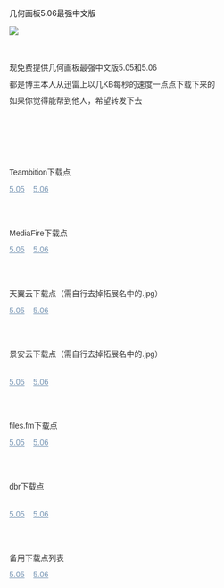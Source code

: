 几何画板5.06最强中文版

<body>

<p style="line-height: 19.6px; margin: 0px 0px 10px; color: rgb(51, 51, 51); font-family: 'Hiragino Sans GB', 'Microsoft YaHei', 微软雅黑, tahoma, arial, simsun, 宋体; font-size: 14px; font-style: normal; font-variant: normal; font-weight: normal; letter-spacing: normal; orphans: auto; text-align: left; text-indent: 0px; text-transform: none; white-space: normal; widows: 1; word-spacing: 0px; -webkit-text-stroke-width: 0px;">
<img src="http://download.cloud.189.cn/v5/downloadFile.action?downloadRequest=1_80AB921E43197B42BF4C0FEF83DBCD368FB2A2535B33ED92D1ECE6D35FE0F65885E38B145F0BECC354F4CA0A44AD2664D7DE3ADEBC738EF7F1AF87D03D257542147BBB0826D50AED9333AA182CD7A7058B9EA3C8" style="line-height: 1.4; max-width: 100%;"><br style="line-height: 1.4;">
<br style="line-height: 1.4;">
　</p>
<p style="line-height: 19.6px; margin: 10px 0px; color: rgb(51, 51, 51); font-family: 'Hiragino Sans GB', 'Microsoft YaHei', 微软雅黑, tahoma, arial, simsun, 宋体; font-size: 14px; font-style: normal; font-variant: normal; font-weight: normal; letter-spacing: normal; orphans: auto; text-align: left; text-indent: 0px; text-transform: none; white-space: normal; widows: 1; word-spacing: 0px; -webkit-text-stroke-width: 0px;">
现免费提供几何画板最强中文版5.05和5.06</p>
<p style="line-height: 19.6px; margin: 10px 0px; color: rgb(51, 51, 51); font-family: 'Hiragino Sans GB', 'Microsoft YaHei', 微软雅黑, tahoma, arial, simsun, 宋体; font-size: 14px; font-style: normal; font-variant: normal; font-weight: normal; letter-spacing: normal; orphans: auto; text-align: left; text-indent: 0px; text-transform: none; white-space: normal; widows: 1; word-spacing: 0px; -webkit-text-stroke-width: 0px;">
都是博主本人从迅雷上以几KB每秒的速度一点点下载下来的</p>
<p style="line-height: 19.6px; margin: 10px 0px; color: rgb(51, 51, 51); font-family: 'Hiragino Sans GB', 'Microsoft YaHei', 微软雅黑, tahoma, arial, simsun, 宋体; font-size: 14px; font-style: normal; font-variant: normal; font-weight: normal; letter-spacing: normal; orphans: auto; text-align: left; text-indent: 0px; text-transform: none; white-space: normal; widows: 1; word-spacing: 0px; -webkit-text-stroke-width: 0px;">
如果你觉得能帮到他人，希望转发下去</p>
<p style="line-height: 19.6px; margin: 10px 0px; color: rgb(51, 51, 51); font-family: 'Hiragino Sans GB', 'Microsoft YaHei', 微软雅黑, tahoma, arial, simsun, 宋体; font-size: 14px; font-style: normal; font-variant: normal; font-weight: normal; letter-spacing: normal; orphans: auto; text-align: left; text-indent: 0px; text-transform: none; white-space: normal; widows: 1; word-spacing: 0px; -webkit-text-stroke-width: 0px;">
<br style="line-height: 1.4;">
　</p>
<p style="line-height: 19.6px; margin: 10px 0px; color: rgb(51, 51, 51); font-family: 'Hiragino Sans GB', 'Microsoft YaHei', 微软雅黑, tahoma, arial, simsun, 宋体; font-size: 14px; font-style: normal; font-variant: normal; font-weight: normal; letter-spacing: normal; orphans: auto; text-align: left; text-indent: 0px; text-transform: none; white-space: normal; widows: 1; word-spacing: 0px; -webkit-text-stroke-width: 0px;">
<br style="line-height: 1.4;">
　</p>
<p style="line-height: 19.6px; margin: 10px 0px; color: rgb(51, 51, 51); font-family: 'Hiragino Sans GB', 'Microsoft YaHei', 微软雅黑, tahoma, arial, simsun, 宋体; font-size: 14px; font-style: normal; font-variant: normal; font-weight: normal; letter-spacing: normal; orphans: auto; text-align: left; text-indent: 0px; text-transform: none; white-space: normal; widows: 1; word-spacing: 0px; -webkit-text-stroke-width: 0px;">
Teambition下载点</p>
<p style="line-height: 19.6px; margin: 10px 0px; color: rgb(51, 51, 51); font-family: 'Hiragino Sans GB', 'Microsoft YaHei', 微软雅黑, tahoma, arial, simsun, 宋体; font-size: 14px; font-style: normal; font-variant: normal; font-weight: normal; letter-spacing: normal; orphans: auto; text-align: left; text-indent: 0px; text-transform: none; white-space: normal; widows: 1; word-spacing: 0px; -webkit-text-stroke-width: 0px;">
<a target="_blank" style="line-height: 1.4; color: rgb(117, 148, 179);" href="https://www.teambition.com/project/58d278f86e23f2d91eb5f496/works/58d278f86e23f2d91eb5f497">
5.05</a>&nbsp;&nbsp;&nbsp;&nbsp;<a target="_blank" style="line-height: 1.4; color: rgb(117, 148, 179);" href="https://www.teambition.com/project/58d278f86e23f2d91eb5f496/works/58d278f86e23f2d91eb5f497">5.06</a></p>
<p style="line-height: 19.6px; margin: 10px 0px; color: rgb(51, 51, 51); font-family: 'Hiragino Sans GB', 'Microsoft YaHei', 微软雅黑, tahoma, arial, simsun, 宋体; font-size: 14px; font-style: normal; font-variant: normal; font-weight: normal; letter-spacing: normal; orphans: auto; text-align: left; text-indent: 0px; text-transform: none; white-space: normal; widows: 1; word-spacing: 0px; -webkit-text-stroke-width: 0px;">
<br style="line-height: 1.4;">
　</p>
<p style="line-height: 19.6px; margin: 10px 0px; color: rgb(51, 51, 51); font-family: 'Hiragino Sans GB', 'Microsoft YaHei', 微软雅黑, tahoma, arial, simsun, 宋体; font-size: 14px; font-style: normal; font-variant: normal; font-weight: normal; letter-spacing: normal; orphans: auto; text-align: left; text-indent: 0px; text-transform: none; white-space: normal; widows: 1; word-spacing: 0px; -webkit-text-stroke-width: 0px;">
MediaFire下载点</p>
<p style="line-height: 19.6px; margin: 10px 0px; color: rgb(51, 51, 51); font-family: 'Hiragino Sans GB', 'Microsoft YaHei', 微软雅黑, tahoma, arial, simsun, 宋体; font-size: 14px; font-style: normal; font-variant: normal; font-weight: normal; letter-spacing: normal; orphans: auto; text-align: left; text-indent: 0px; text-transform: none; white-space: normal; widows: 1; word-spacing: 0px; -webkit-text-stroke-width: 0px;">
<a target="_blank" style="line-height: 1.4; color: rgb(117, 148, 179);" href="http://www.mediafire.com/file/le1lcat59dw6x2z/几何画板5.05最强中文版.exe">
5.05</a>&nbsp;&nbsp;&nbsp;&nbsp;<a target="_blank" style="line-height: 1.4; color: rgb(117, 148, 179);" href="http://www.mediafire.com/file/rlfijg46yh2ayk6/几何画板5.06最强中文版.exe">5.06</a></p>
<p style="line-height: 19.6px; margin: 10px 0px; color: rgb(51, 51, 51); font-family: 'Hiragino Sans GB', 'Microsoft YaHei', 微软雅黑, tahoma, arial, simsun, 宋体; font-size: 14px; font-style: normal; font-variant: normal; font-weight: normal; letter-spacing: normal; orphans: auto; text-align: left; text-indent: 0px; text-transform: none; white-space: normal; widows: 1; word-spacing: 0px; -webkit-text-stroke-width: 0px;">
<br style="line-height: 1.4;">
　</p>
<p style="line-height: 19.6px; margin: 10px 0px; color: rgb(51, 51, 51); font-family: 'Hiragino Sans GB', 'Microsoft YaHei', 微软雅黑, tahoma, arial, simsun, 宋体; font-size: 14px; font-style: normal; font-variant: normal; font-weight: normal; letter-spacing: normal; orphans: auto; text-align: left; text-indent: 0px; text-transform: none; white-space: normal; widows: 1; word-spacing: 0px; -webkit-text-stroke-width: 0px;">
天翼云下载点（需自行去掉拓展名中的.jpg）</p>
<p style="line-height: 19.6px; margin: 10px 0px; color: rgb(51, 51, 51); font-family: 'Hiragino Sans GB', 'Microsoft YaHei', 微软雅黑, tahoma, arial, simsun, 宋体; font-size: 14px; font-style: normal; font-variant: normal; font-weight: normal; letter-spacing: normal; orphans: auto; text-align: left; text-indent: 0px; text-transform: none; white-space: normal; widows: 1; word-spacing: 0px; -webkit-text-stroke-width: 0px;">
<a target="_blank" style="line-height: 1.4; color: rgb(117, 148, 179);" href="http://api.zhidrive.com/u/588571a5bdcb9/几何画板5.05最强中文版.exe.jpg">
5.05</a>&nbsp;&nbsp;&nbsp;&nbsp;<a target="_blank" style="line-height: 1.4; color: rgb(117, 148, 179);" href="http://api.zhidrive.com/u/588571a5bdcb9/几何画板5.06最强中文版.exe.jpg">5.06</a></p>
<p style="line-height: 19.6px; margin: 10px 0px; color: rgb(51, 51, 51); font-family: 'Hiragino Sans GB', 'Microsoft YaHei', 微软雅黑, tahoma, arial, simsun, 宋体; font-size: 14px; font-style: normal; font-variant: normal; font-weight: normal; letter-spacing: normal; orphans: auto; text-align: left; text-indent: 0px; text-transform: none; white-space: normal; widows: 1; word-spacing: 0px; -webkit-text-stroke-width: 0px;">
<br style="line-height: 1.4;">
　</p>
<p style="line-height: 19.6px; margin: 10px 0px; color: rgb(51, 51, 51); font-family: 'Hiragino Sans GB', 'Microsoft YaHei', 微软雅黑, tahoma, arial, simsun, 宋体; font-size: 14px; font-style: normal; font-variant: normal; font-weight: normal; letter-spacing: normal; orphans: auto; text-align: left; text-indent: 0px; text-transform: none; white-space: normal; widows: 1; word-spacing: 0px; -webkit-text-stroke-width: 0px;">
景安云下载点（需自行去掉拓展名中的.jpg）<br style="line-height: 1.4;">
　</p>
<p style="line-height: 19.6px; margin: 10px 0px; color: rgb(51, 51, 51); font-family: 'Hiragino Sans GB', 'Microsoft YaHei', 微软雅黑, tahoma, arial, simsun, 宋体; font-size: 14px; font-style: normal; font-variant: normal; font-weight: normal; letter-spacing: normal; orphans: auto; text-align: left; text-indent: 0px; text-transform: none; white-space: normal; widows: 1; word-spacing: 0px; -webkit-text-stroke-width: 0px;">
<a target="_blank" style="line-height: 1.4; color: rgb(117, 148, 179);" href="http://server1.kuaiyunds.com/server1/几何画板5.05最强中文版.exe.jpg">
5.05</a>&nbsp;&nbsp;&nbsp;&nbsp;<a target="_blank" style="line-height: 1.4; color: rgb(117, 148, 179);" href="http://server1.kuaiyunds.com/server1/几何画板5.06最强中文版.exe.jpg">5.06</a></p>
<p style="line-height: 19.6px; margin: 10px 0px; color: rgb(51, 51, 51); font-family: 'Hiragino Sans GB', 'Microsoft YaHei', 微软雅黑, tahoma, arial, simsun, 宋体; font-size: 14px; font-style: normal; font-variant: normal; font-weight: normal; letter-spacing: normal; orphans: auto; text-align: left; text-indent: 0px; text-transform: none; white-space: normal; widows: 1; word-spacing: 0px; -webkit-text-stroke-width: 0px;">
<br style="line-height: 1.4;">
　</p>
<p style="line-height: 19.6px; margin: 10px 0px; color: rgb(51, 51, 51); font-family: 'Hiragino Sans GB', 'Microsoft YaHei', 微软雅黑, tahoma, arial, simsun, 宋体; font-size: 14px; font-style: normal; font-variant: normal; font-weight: normal; letter-spacing: normal; orphans: auto; text-align: left; text-indent: 0px; text-transform: none; white-space: normal; widows: 1; word-spacing: 0px; -webkit-text-stroke-width: 0px;">
files.fm下载点</p>
<p style="line-height: 19.6px; margin: 10px 0px; color: rgb(51, 51, 51); font-family: 'Hiragino Sans GB', 'Microsoft YaHei', 微软雅黑, tahoma, arial, simsun, 宋体; font-size: 14px; font-style: normal; font-variant: normal; font-weight: normal; letter-spacing: normal; orphans: auto; text-align: left; text-indent: 0px; text-transform: none; white-space: normal; widows: 1; word-spacing: 0px; -webkit-text-stroke-width: 0px;">
<a target="_blank" style="line-height: 1.4; color: rgb(117, 148, 179);" href="https://files.fm/u/yfsw9rbw">
5.05</a>&nbsp;&nbsp;&nbsp;&nbsp;<a target="_blank" style="line-height: 1.4; color: rgb(117, 148, 179);" href="https://files.fm/u/yfsw9rbw">5.06</a></p>
<p style="line-height: 19.6px; margin: 10px 0px; color: rgb(51, 51, 51); font-family: 'Hiragino Sans GB', 'Microsoft YaHei', 微软雅黑, tahoma, arial, simsun, 宋体; font-size: 14px; font-style: normal; font-variant: normal; font-weight: normal; letter-spacing: normal; orphans: auto; text-align: left; text-indent: 0px; text-transform: none; white-space: normal; widows: 1; word-spacing: 0px; -webkit-text-stroke-width: 0px;">
<br style="line-height: 1.4;">
　</p>
<p style="line-height: 19.6px; margin: 10px 0px; color: rgb(51, 51, 51); font-family: 'Hiragino Sans GB', 'Microsoft YaHei', 微软雅黑, tahoma, arial, simsun, 宋体; font-size: 14px; font-style: normal; font-variant: normal; font-weight: normal; letter-spacing: normal; orphans: auto; text-align: left; text-indent: 0px; text-transform: none; white-space: normal; widows: 1; word-spacing: 0px; -webkit-text-stroke-width: 0px;">
dbr下载点<br style="line-height: 1.4;">
　</p>
<p style="line-height: 19.6px; margin: 10px 0px; color: rgb(51, 51, 51); font-family: 'Hiragino Sans GB', 'Microsoft YaHei', 微软雅黑, tahoma, arial, simsun, 宋体; font-size: 14px; font-style: normal; font-variant: normal; font-weight: normal; letter-spacing: normal; orphans: auto; text-align: left; text-indent: 0px; text-transform: none; white-space: normal; widows: 1; word-spacing: 0px; -webkit-text-stroke-width: 0px;">
<a target="_blank" style="line-height: 1.4; color: rgb(117, 148, 179);" href="https://dbr.ee/V3SK">
5.05</a>&nbsp;&nbsp;&nbsp;&nbsp;<a target="_blank" style="line-height: 1.4; color: rgb(117, 148, 179);" href="https://dbr.ee/jHAq">5.06</a></p>
<p style="line-height: 19.6px; margin: 10px 0px; color: rgb(51, 51, 51); font-family: 'Hiragino Sans GB', 'Microsoft YaHei', 微软雅黑, tahoma, arial, simsun, 宋体; font-size: 14px; font-style: normal; font-variant: normal; font-weight: normal; letter-spacing: normal; orphans: auto; text-align: left; text-indent: 0px; text-transform: none; white-space: normal; widows: 1; word-spacing: 0px; -webkit-text-stroke-width: 0px;">
<br style="line-height: 1.4;">
　</p>
<p style="line-height: 19.6px; margin: 10px 0px; color: rgb(51, 51, 51); font-family: 'Hiragino Sans GB', 'Microsoft YaHei', 微软雅黑, tahoma, arial, simsun, 宋体; font-size: 14px; font-style: normal; font-variant: normal; font-weight: normal; letter-spacing: normal; orphans: auto; text-align: left; text-indent: 0px; text-transform: none; white-space: normal; widows: 1; word-spacing: 0px; -webkit-text-stroke-width: 0px;">
备用下载点列表</p>
<p style="line-height: 19.6px; margin: 10px 0px; color: rgb(51, 51, 51); font-family: 'Hiragino Sans GB', 'Microsoft YaHei', 微软雅黑, tahoma, arial, simsun, 宋体; font-size: 14px; font-style: normal; font-variant: normal; font-weight: normal; letter-spacing: normal; orphans: auto; text-align: left; text-indent: 0px; text-transform: none; white-space: normal; widows: 1; word-spacing: 0px; -webkit-text-stroke-width: 0px;">
<a target="_blank" style="line-height: 1.4; color: rgb(117, 148, 179);" href="http://www.mirrorcreator.com/files/1TSCR64Y/">
5.05</a>&nbsp;&nbsp;&nbsp;&nbsp;<a target="_blank" style="line-height: 1.4; color: rgb(117, 148, 179);" href="http://www.mirrorcreator.com/files/0ZG6KCMQ/">5.06</a></p>
<br class="Apple-interchange-newline">
　</body>
